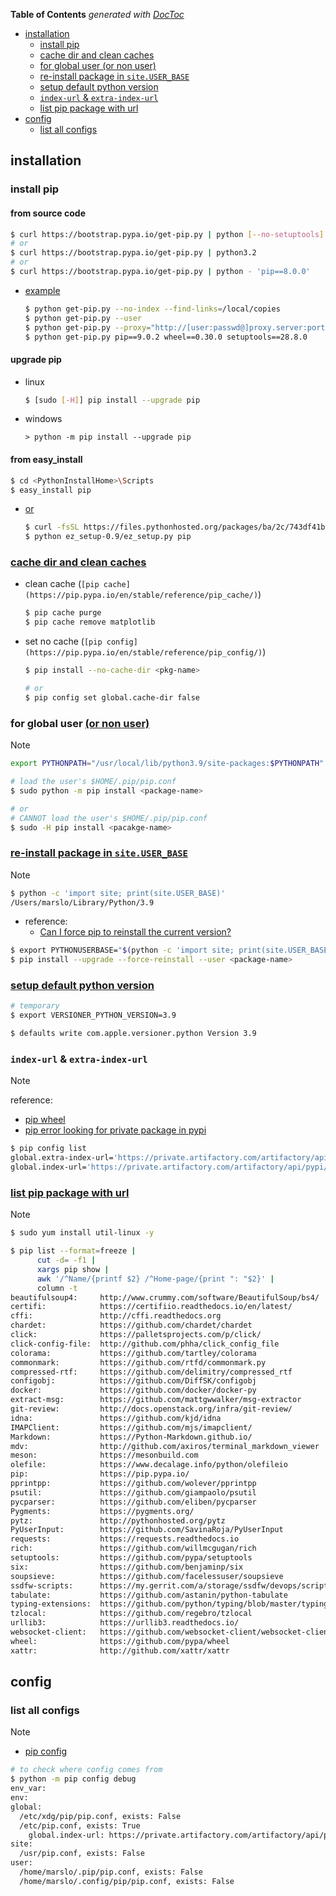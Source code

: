 <!-- START doctoc generated TOC please keep comment here to allow auto update -->
<!-- DON'T EDIT THIS SECTION, INSTEAD RE-RUN doctoc TO UPDATE -->
**Table of Contents**  *generated with [DocToc](https://github.com/thlorenz/doctoc)*

- [installation](#installation)
  - [install pip](#install-pip)
  - [cache dir and clean caches](#cache-dir-and-clean-caches)
  - [for global user (or non user)](#for-global-user-or-non-user)
  - [re-install package in `site.USER_BASE`](#re-install-package-in-siteuser_base)
  - [setup default python version](#setup-default-python-version)
  - [`index-url` & `extra-index-url`](#index-url--extra-index-url)
  - [list pip package with url](#list-pip-package-with-url)
- [config](#config)
  - [list all configs](#list-all-configs)

<!-- END doctoc generated TOC please keep comment here to allow auto update -->

## installation

### install pip
#### from source code
```bash
$ curl https://bootstrap.pypa.io/get-pip.py | python [--no-setuptools] [--no-wheel]
# or
$ curl https://bootstrap.pypa.io/get-pip.py | python3.2
# or
$ curl https://bootstrap.pypa.io/get-pip.py | python - 'pip==8.0.0'
```
- [example](https://pip.pypa.io/en/stable/installing/#installing-with-get-pip-py)
  ```bash
  $ python get-pip.py --no-index --find-links=/local/copies
  $ python get-pip.py --user
  $ python get-pip.py --proxy="http://[user:passwd@]proxy.server:port"
  $ python get-pip.py pip==9.0.2 wheel==0.30.0 setuptools==28.8.0
  ```

#### upgrade pip
- linux
  ```bash
  $ [sudo [-H]] pip install --upgrade pip
  ```
- windows
  ```batch
  > python -m pip install --upgrade pip
  ```

#### from easy_install
```bash
$ cd <PythonInstallHome>\Scripts
$ easy_install pip
```
- [or](https://pypi.org/project/ez_setup/#modal-close)
  ```bash
  $ curl -fsSL https://files.pythonhosted.org/packages/ba/2c/743df41bd6b3298706dfe91b0c7ecdc47f2dc1a3104abeb6e9aa4a45fa5d/ez_setup-0.9.tar.gz | tar xzf - -C .
  $ python ez_setup-0.9/ez_setup.py pip
  ```

### [cache dir and clean caches](https://stackoverflow.com/a/61762308/2940319)
- clean cache (`[pip cache](https://pip.pypa.io/en/stable/reference/pip_cache/)`)
  ```bash
  $ pip cache purge
  $ pip cache remove matplotlib
  ```
- set no cache (`[pip config](https://pip.pypa.io/en/stable/reference/pip_config/)`)
  ```bash
  $ pip install --no-cache-dir <pkg-name>

  # or
  $ pip config set global.cache-dir false
  ```


### for global user [(or non user)](https://docs.python.org/3/using/cmdline.html#envvar-PYTHONNOUSERSITE)

> [!NOTE]
> ```bash
> export PYTHONPATH="/usr/local/lib/python3.9/site-packages:$PYTHONPATH"
> ```

```bash
# load the user's $HOME/.pip/pip.conf
$ sudo python -m pip install <package-name>

# or
# CANNOT load the user's $HOME/.pip/pip.conf
$ sudo -H pip install <pacakge-name>
```

### [re-install package in `site.USER_BASE`](https://docs.python.org/3/using/cmdline.html#envvar-PYTHONUSERBASE)

> [!NOTE]
> ```bash
> $ python -c 'import site; print(site.USER_BASE)'
> /Users/marslo/Library/Python/3.9
> ```
> - reference:
>   - [Can I force pip to reinstall the current version?](https://stackoverflow.com/a/19549035/2940319)

```bash
$ export PYTHONUSERBASE="$(python -c 'import site; print(site.USER_BASE)')"
$ pip install --upgrade --force-reinstall --user <package-name>
```

### [setup default python version](https://stackoverflow.com/a/7000324/2940319)
``` bash
# temporary
$ export VERSIONER_PYTHON_VERSION=3.9

$ defaults write com.apple.versioner.python Version 3.9
```

### `index-url` & `extra-index-url`

> [!NOTE]
> reference:
> - [pip wheel](https://pip.pypa.io/en/stable/reference/pip_wheel/)
> - [pip error looking for private package in pypi](https://stackoverflow.com/a/58199831/2940319)

```bash
$ pip config list
global.extra-index-url='https://private.artifactory.com/artifactory/api/pypi/pypi-dev/simple'
global.index-url='https://private.artifactory.com/artifactory/api/pypi/tools/simple'
```

### [list pip package with url](https://stackoverflow.com/a/46838082/2940319)

> [!NOTE]
> ```bash
> $ sudo yum install util-linux -y
> ```

```bash
$ pip list --format=freeze |
      cut -d= -f1 |
      xargs pip show |
      awk '/^Name/{printf $2} /^Home-page/{print ": "$2}' |
      column -t
beautifulsoup4:     http://www.crummy.com/software/BeautifulSoup/bs4/
certifi:            https://certifiio.readthedocs.io/en/latest/
cffi:               http://cffi.readthedocs.org
chardet:            https://github.com/chardet/chardet
click:              https://palletsprojects.com/p/click/
click-config-file:  http://github.com/phha/click_config_file
colorama:           https://github.com/tartley/colorama
commonmark:         https://github.com/rtfd/commonmark.py
compressed-rtf:     https://github.com/delimitry/compressed_rtf
configobj:          https://github.com/DiffSK/configobj
docker:             https://github.com/docker/docker-py
extract-msg:        https://github.com/mattgwwalker/msg-extractor
git-review:         http://docs.openstack.org/infra/git-review/
idna:               https://github.com/kjd/idna
IMAPClient:         https://github.com/mjs/imapclient/
Markdown:           https://Python-Markdown.github.io/
mdv:                http://github.com/axiros/terminal_markdown_viewer
meson:              https://mesonbuild.com
olefile:            https://www.decalage.info/python/olefileio
pip:                https://pip.pypa.io/
pprintpp:           https://github.com/wolever/pprintpp
psutil:             https://github.com/giampaolo/psutil
pycparser:          https://github.com/eliben/pycparser
Pygments:           https://pygments.org/
pytz:               http://pythonhosted.org/pytz
PyUserInput:        https://github.com/SavinaRoja/PyUserInput
requests:           https://requests.readthedocs.io
rich:               https://github.com/willmcgugan/rich
setuptools:         https://github.com/pypa/setuptools
six:                https://github.com/benjaminp/six
soupsieve:          https://github.com/facelessuser/soupsieve
ssdfw-scripts:      https://my.gerrit.com/a/storage/ssdfw/devops/scripts/devkit
tabulate:           https://github.com/astanin/python-tabulate
typing-extensions:  https://github.com/python/typing/blob/master/typing_extensions/README.rst
tzlocal:            https://github.com/regebro/tzlocal
urllib3:            https://urllib3.readthedocs.io/
websocket-client:   https://github.com/websocket-client/websocket-client.git
wheel:              https://github.com/pypa/wheel
xattr:              http://github.com/xattr/xattr
```

## config
### list all configs

> [!NOTE]
> - [pip config](https://pip.pypa.io/en/stable/cli/pip_config/)

```bash
# to check where config comes from
$ python -m pip config debug
env_var:
env:
global:
  /etc/xdg/pip/pip.conf, exists: False
  /etc/pip.conf, exists: True
    global.index-url: https://private.artifactory.com/artifactory/api/pypi/tools/simple
site:
  /usr/pip.conf, exists: False
user:
  /home/marslo/.pip/pip.conf, exists: False
  /home/marslo/.config/pip/pip.conf, exists: False
```
